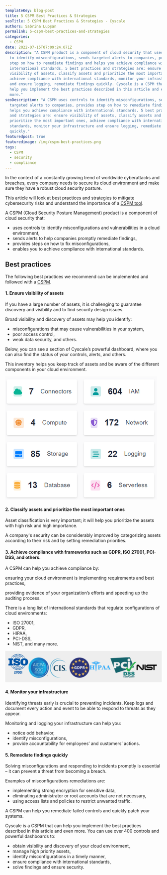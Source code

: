 ```yaml
---
templateKey: blog-post
title: 5 CSPM Best Practices & Strategies
seoTitle: 5 CSPM Best Practices & Strategies - Cyscale
authors: Sabrina Lupșan
permalink: 5-cspm-best-practices-and-strategies
categories:
  - CSPM
date: 2022-07-15T07:09:24.071Z
description: "A CSPM product is a component of cloud security that uses controls
  to identify misconfigurations, sends targeted alerts to companies, provides
  step on how to remediate findings and helps you achieve compliance with
  international standards. 5 best practices and strategies are: ensure
  visibility of assets, classify assets and prioritize the most important ones,
  achieve compliance with international standards, monitor your infrastructure
  and ensure logging, remediate findings quickly. Cyscale is a CSPM that can
  help you implement the best practices described in this article and even
  more."
seoDescription: "A CSPM uses controls to identify misconfigurations, sends
  targeted alerts to companies, provides step on how to remediate findings and
  helps you achieve compliance with international standards. 5 best practices
  and strategies are: ensure visibility of assets, classify assets and
  prioritize the most important ones, achieve compliance with international
  standards, monitor your infrastructure and ensure logging, remediate findings
  quickly."
featuredpost: true
featuredimage: /img/cspm-best-practices.png
tags:
  - CSPM
  - security
  - compliance
---
```

In the context of a constantly growing trend of worldwide cyberattacks and breaches, every company needs to secure its cloud environment and make sure they have a robust cloud security posture.  

This article will look at best practices and strategies to mitigate cybersecurity risks and understand the importance of a [CSPM tool](https://cyscale.com/products/cloud-security-posture-management/). 

A CSPM (Cloud Security Posture Management) product is a component of cloud security that: 

* uses controls to identify misconfigurations and vulnerabilities in a cloud environment, 
* sends alerts to help companies promptly remediate findings,  
* provides steps on how to fix misconfigurations, 
* enables you to achieve compliance with international standards. 

## Best practices

The following best practices we recommend can be implemented and followed with a [CSPM](https://cyscale.com/blog/understanding-cspm-an-essential-guide/). 

#### 1. Ensure visibility of assets

If you have a large number of assets, it is challenging to guarantee discovery and visibility and to find security design issues. 

Broad visibility and discovery of assets may help you identify: 

* misconfigurations that may cause vulnerabilities in your system, 
* poor access control, 
* weak data security, and others. 

Below, you can see a section of Cyscale’s powerful dashboard, where you can also find the status of your controls, alerts, and others. 

This inventory helps you keep track of assets and be aware of the different components in your cloud environment. 

![Dashboard inventory in Cyscale](/img/inventory-dashboard.png#shadow "Dashboard inventory in Cyscale")

#### 2. Classify assets and prioritize the most important ones

Asset classification is very important; it will help you prioritize the assets with high risk and high importance. 

A company's security can be considerably improved by categorizing assets according to their risk and by setting remediation priorities. 

#### 3. Achieve compliance with frameworks such as GDPR, ISO 27001, PCI-DSS, and others.

A CSPM can help you achieve compliance by: 

ensuring your cloud environment is implementing requirements and best practices,  

providing evidence of your organization’s efforts and speeding up the auditing process. 

There is a long list of international standards that regulate configurations of cloud environments: 

* ISO 27001,  
* GDPR,  
* HIPAA, 
* PCI-DSS, 
* NIST, and many more. 

![International compliance standards](/img/standards.png#shadow "International compliance standards")

#### 4. Monitor your infrastructure

Identifying threats early is crucial to preventing incidents. Keep logs and document every action and event to be able to respond to threats as they appear. 

Monitoring and logging your infrastructure can help you: 

* notice odd behavior, 
* identify misconfigurations, 
* provide accountability for employees’ and customers’ actions. 

#### 5. Remediate findings quickly

Solving misconfigurations and responding to incidents promptly is essential – it can prevent a threat from becoming a breach.  

Examples of misconfigurations remediations are:  

* implementing strong encryption for sensitive data, 
* eliminating administrator or root accounts that are not necessary, 
* using access lists and policies to restrict unwanted traffic. 

A CSPM can help you remediate failed controls and quickly patch your systems. 

Cyscale is a CSPM that can help you implement the best practices described in this article and even more. You can use over 400 controls and powerful dashboards to: 

* obtain visibility and discovery of your cloud environment, 
* manage high priority assets, 
* identify misconfigurations in a timely manner, 
* ensure compliance with international standards, 
* solve findings and ensure security.